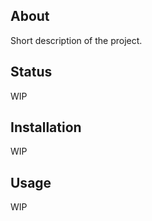 ## About

Short description of the project.

## Status

WIP

<!--
[![Build](https://github.com/sharpjs/MyProject/workflows/Build/badge.svg)](https://github.com/sharpjs/MyProject/actions)
[![NuGet](https://img.shields.io/nuget/v/MyProject.svg)](https://www.nuget.org/packages/MyProject)
[![NuGet](https://img.shields.io/nuget/dt/MyProject.svg)](https://www.nuget.org/packages/MyProject)
[![NuGet](https://img.shields.io/powershellgallery/v/MyProject.svg)](https://www.powershellgallery.com/packages/MyProject)
[![NuGet](https://img.shields.io/powershellgallery/dt/MyProject.svg)](https://www.powershellgallery.com/packages/MyProject)

- **Stable(ish):** a prior version has been in private use for years with no
                   reported defects, but a few changes have been made in
                   preparation for public release.
- **Tested:**      100% coverage by automated tests.
- **Documented:**  IntelliSense on everything.  General usage documentation
                   is in progress.
-->

## Installation

WIP

<!--
Install [this NuGet Package](https://www.nuget.org/packages/MyProject) in your project.
-->

## Usage

WIP

<!--
  Copyright 2023 Jeffrey Sharp
  SPDX-License-Identifier: ISC
-->
